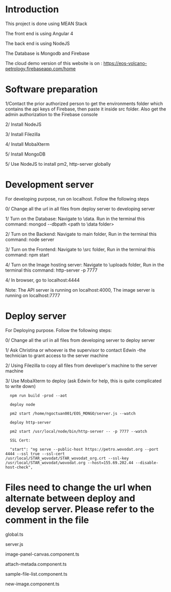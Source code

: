 # Introduction

This project is done using MEAN Stack

The front end is using Angular 4

The back end is using NodeJS

The Database is Mongodb and Firebase

The cloud demo version of this website is on : https://eos-volcano-petrology.firebaseapp.com/home


# Software preparation

1/Contact the prior authorized person to get the environments folder which contains the api keys of Firebase, then paste it inside src folder. Also get the admin authorization to the Firebase console

2/ Install NodeJS

3/ Install Filezilla

4/ Install MobaXterm

5/ Install MongoDB

5/ Use NodeJS to install pm2, http-server globally 


# Development server
For developing purpose, run on localhost. Follow the following steps

0/ Change all the url in all files from deploy server to developing server

1/ Turn on the Database: Navigate to \data. Run in the terminal this command:  mongod --dbpath <path to \data folder>

2/ Turn on the Backend: Navigate to main folder, Run in the terminal this command: node server 

3/ Turn on the Frontend: Navigate to \src folder, Run in the terminal this command: npm start

4/ Turn on the Image hosting server: Navigate to \uploads folder, Run in the terminal this command: http-server -p 7777

4/ In browser, go to localhost:4444


Note: The API server is running on localhost:4000, The image server is running on localhost:7777


# Deploy server

For Deploying purpose. Follow the following steps:

0/ Change all the url in all files from developing server to deploy server

1/ Ask Christina or whoever is the supervisor to contact Edwin -the technician to grant access to the server machine

2/ Using Filezilla to copy all files from developer's machine to the server machine

3/ Use MobaXterm to deploy (ask Edwin for help, this is quite complicated to write down)

      npm run build -prod --aot

      deploy node 

      pm2 start /home/ngoctuan001/EOS_MONGO/server.js --watch

      deploy http-server

      pm2 start /usr/local/node/bin/http-server -- -p 7777 --watch

      SSL Cert:

      "start": "ng serve --public-host https://petro.wovodat.org --port 4444 --ssl true --ssl-cert /usr/local/STAR_wovodat/STAR_wovodat_org.crt --ssl-key /usr/local/STAR_wovodat/wovodat.org --host=155.69.202.44 --disable-host-check",

# Files need to change the url when alternate between deploy and develop server. Please refer to the comment in the file

global.ts

server.js

image-panel-canvas.component.ts 

attach-metada.component.ts

sample-file-list.component.ts

new-image.component.ts

